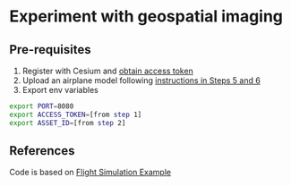 # Experiment with geospatial imaging

## Pre-requisites

1. Register with Cesium and [obtain access token](https://cesium.com/ion/tokens)
2. Upload an airplane model following [instructions in Steps 5 and 6]((https://cesium.com/docs/tutorials/build-a-flight-tracker/))
3. Export env variables

```bash
export PORT=8080
export ACCESS_TOKEN=[from step 1]
export ASSET_ID=[from step 2]
```

## References

Code is based on [Flight Simulation Example](https://cesium.com/docs/tutorials/build-a-flight-tracker/)
